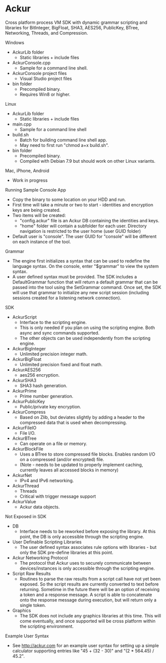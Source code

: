 # Ackur
Cross platform process VM SDK with dynamic grammar scripting and libraries for BitInteger, BigFloat, SHA3, AES256, PublicKey, BTree, Networking, Threads, and Compression.

Windows
- AckurLib folder
   - Static libraries + include files
- AckurConsole.cpp
   - Sample for a command line shell.
- AckurConsole project files
   - Visual Studio project files
- bin folder
   - Precompiled binary.
   - Requires Win8 or higher.

Linux
- AckurLib folder
   - Static libraries + include files
- main.cpp
   - Sample for a command line shell
- build.sh
   - Batch for building command line shell app. 
   - May need to first run "chmod a+x build.sh".
- bin folder
   - Precompiled binary.
   - Compiled with Debian 7.9 but should work on other Linux variants.

Mac, iPhone, Android
- Work in progress

Running Sample Console App
- Copy the binary to some location on your HDD and run.
- First time will take a minute or two to start - identities and encryption keys are being created.
- Two items will be created:
    * "config.ackur" file is an Ackur DB containing the identities and keys. 
    * "home" folder will contain a subfolder for each user. Directory navigation is restricted to the user home (user GUID folder)
- Default user is "console". The user GUID for "console" will be different on each instance of the tool.

Grammar
- The engine first initializes a syntax that can be used to redefine the language syntax. On the console, enter "$grammar" to view the system syntax.
- A user defined syntax must be provided. The SDK includes a DefaultGrammar function that will return a default grammar that can be passed into the tool using the SetGrammar command. Once set, the SDK will use that grammar to initialize any new script session (including sessions created for a listening network connection). 

SDK
- AckurScript
   - Interface to the scripting engine.
   - This is only needed if you plan on using the scripting engine. Both async and sync commands supported.
   - The other objects can be used independently from the scripting engine.
- AckurBigInteger
   - Unlimited precision integer math.
- AckurBigFloat
   - Unlimited precision fixed and float math. 
- AckurAES256
   - aes256 encryption.
- AckurSHA3
   - SHA3 hash generation.
- AckurPrime
   - Prime number generation.
- AckurPublicKey
   - Public/private key encryption.
- AckurCompress
   - Based on Zlib, but deviates slightly by adding a header to the compressed data that is used when decompressing.
- AckurFileIO
   - File I/O. 
- AckurBTree
   - Can operate on a file or memory.
- AckurBlockFile
   - Uses a BTree to store compressed file blocks. Enables random I/O on a compressed (and/or encrypted) file.
   - (Note - needs to be updated to properly implement caching, currently leaves all accessed blocks in memory)
- AckurNet
   - IPv4 and IPv6 networking.
- AckurThread
   - Threads
   - Critical with trigger message support
- AckurValue
   - Ackur data objects.

Not Exposed in SDK
- DB
   - Interface needs to be reworked before exposing the library. At this point, the DB is only accessible through the scripting engine.
- User Definable Scripting Libraries
   - The user defined syntax associates rule options with libraries - but only the SDK pre-define libraries at this point.
- Ackur Networking Protocol
   - The protocol that Ackur uses to securely communicate between devices/instances is only accessible through the scripting engine.
- Script Raw Results
   - Routines to parse the raw results from a script call have not yet been exposed. So the script results are currently converted to text before returning. Sometime in the future there will be an option of receiving a token and a response message. A script is able to concatenate onto the response message during execution, but will return only a single token.
- Graphics
   - The SDK does not include any graphics libraries at this time. This will come eventually, and once supported will be cross platform within the scripting environment. 

Example User Syntax
- See http://ackur.com for an example user syntax for setting up a simple calculator supporting entries like "45 + (32 - 30)" and "(2 * 564.45) / 45.2".
